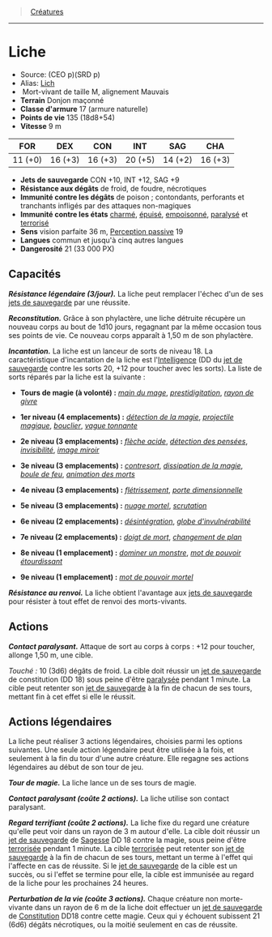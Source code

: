 ﻿> [Créatures](hd_monsters.md)

---

# Liche

- Source: (CEO p)(SRD p)
- Alias: [Lich](srd_monsters_lich.md)
-  Mort-vivant de taille M, alignement Mauvais
- **Terrain** Donjon maçonné
- **Classe d'armure** 17 (armure naturelle)
- **Points de vie** 135 (18d8+54)
- **Vitesse** 9 m

|FOR|DEX|CON|INT|SAG|CHA|
|---|---|---|---|---|---|
|11 (+0)|16 (+3)|16 (+3)|20 (+5)|14 (+2)|16 (+3)|

- **Jets de sauvegarde** CON +10, INT +12, SAG +9
- **Résistance aux dégâts** de froid, de foudre, nécrotiques
- **Immunité contre les dégâts** de poison ; contondants, perforants et tranchants infligés par des attaques non-magiques
- **Immunité contre les états** [charmé](hd_conditions_charme.md), [épuisé](hd_conditions_fatigue_et_epuisement.md), [empoisonné](hd_conditions_empoisonne.md), [paralysé](hd_conditions_paralyse.md) et [terrorisé](hd_conditions_terrorise.md)
- **Sens** vision parfaite 36 m, [Perception passive](hd_abilities_dexterity_perception_passive.md) 19
- **Langues** commun et jusqu'à cinq autres langues
- **Dangerosité** 21 (33 000 PX)

## Capacités

**_Résistance légendaire (3/jour)._** La liche peut remplacer l'échec d'un de ses [jets de sauvegarde](hd_abilities_jets_de_sauvegarde.md) par une réussite.

**_Reconstitution._** Grâce à son phylactère, une liche détruite récupère un nouveau corps au bout de 1d10 jours, regagnant par la même occasion tous ses points de vie. Ce nouveau corps apparaît à 1,50 m de son phylactère.

**_Incantation._** La liche est un lanceur de sorts de niveau 18. La caractéristique d'incantation de la liche est l'[Intelligence](hd_abilities_intelligence.md) (DD du [jet de sauvegarde](hd_abilities_jets_de_sauvegarde.md) contre les sorts 20, +12 pour toucher avec les sorts). La liste de sorts réparés par la liche est la suivante :

* **Tours de magie (à volonté) :** _[main du mage](hd_spells_main_du_mage.md)_, _[prestidigitation](hd_spells_prestidigitation.md)_, _[rayon de givre](hd_spells_rayon_de_givre.md)_

* **1er niveau (4 emplacements) :** _[détection de la magie](hd_spells_detection_de_la_magie.md)_, _[projectile magique](hd_spells_projectile_magique.md)_, _[bouclier](hd_spells_bouclier.md)_, _[vague tonnante](hd_spells_vague_tonnante.md)_

* **2e niveau (3 emplacements) :** _[flèche acide](hd_spells_fleche_acide.md)_, _[détection des pensées](hd_spells_detection_des_pensees.md)_, _[invisibilité](hd_spells_invisibilite.md)_, _[image miroir](hd_spells_image_miroir.md)_

* **3e niveau (3 emplacements) :** _[contresort](hd_spells_contresort.md)_, _[dissipation de la magie](hd_spells_dissipation_de_la_magie.md)_, _[boule de feu](hd_spells_boule_de_feu.md)_, _[animation des morts](hd_spells_animation_des_morts.md)_

* **4e niveau (3 emplacements) :** _[flétrissement](hd_spells_fletrissement.md)_, _[porte dimensionnelle](hd_spells_porte_dimensionnelle.md)_

* **5e niveau (3 emplacements) :** _[nuage mortel](hd_spells_nuage_mortel.md)_, _[scrutation](hd_spells_scrutation.md)_

* **6e niveau (2 emplacements) :** _[désintégration](hd_spells_desintegration.md)_, _[globe d'invulnérabilité](hd_spells_globe_dinvulnerabilite.md)_

* **7e niveau (2 emplacements) :** _[doigt de mort](hd_spells_doigt_de_mort.md)_, _[changement de plan](hd_spells_changement_de_plan.md)_

* **8e niveau (1 emplacement) :** _[dominer un monstre](hd_spells_dominer_un_monstre.md)_, _[mot de pouvoir étourdissant](hd_spells_mot_de_pouvoir_etourdissant.md)_

* **9e niveau (1 emplacement) :** _[mot de pouvoir mortel](hd_spells_mot_de_pouvoir_mortel.md)_

**_Résistance au renvoi._** La liche obtient l'avantage aux [jets de sauvegarde](hd_abilities_jets_de_sauvegarde.md) pour résister à tout effet de renvoi des morts-vivants.

## Actions

**_Contact paralysant._** Attaque de sort au corps à corps : +12 pour toucher, allonge 1,50 m, une cible.

_Touché :_ 10 (3d6) dégâts de froid. La cible doit réussir un [jet de sauvegarde](hd_abilities_jets_de_sauvegarde.md) de constitution (DD 18) sous peine d'être [paralysée](hd_conditions_paralyse.md) pendant 1 minute. La cible peut retenter son [jet de sauvegarde](hd_abilities_jets_de_sauvegarde.md) à la fin de chacun de ses tours, mettant fin à cet effet si elle le réussit.

## Actions légendaires

La liche peut réaliser 3 actions légendaires, choisies parmi les options suivantes. Une seule action légendaire peut être utilisée à la fois, et seulement à la fin du tour d'une autre créature. Elle regagne ses actions légendaires au début de son tour de jeu.

**_Tour de magie._** La liche lance un de ses tours de magie.

**_Contact paralysant (coûte 2 actions)._** La liche utilise son contact paralysant.

**_Regard terrifiant (coûte 2 actions)._** La liche fixe du regard une créature qu'elle peut voir dans un rayon de 3 m autour d'elle. La cible doit réussir un [jet de sauvegarde](hd_abilities_jets_de_sauvegarde.md) de [Sagesse](hd_abilities_wisdom.md) DD 18 contre la magie, sous peine d'être [terrorisée](hd_conditions_terrorise.md) pendant 1 minute. La cible [terrorisée](hd_conditions_terrorise.md) peut retenter son [jet de sauvegarde](hd_abilities_jets_de_sauvegarde.md) à la fin de chacun de ses tours, mettant un terme à l'effet qui l'affecte en cas de réussite. Si le [jet de sauvegarde](hd_abilities_jets_de_sauvegarde.md) de la cible est un succès, ou si l'effet se termine pour elle, la cible est immunisée au regard de la liche pour les prochaines 24 heures.

**_Perturbation de la vie (coûte 3 actions)._** Chaque créature non morte-vivante dans un rayon de 6 m de la liche doit effectuer un [jet de sauvegarde](hd_abilities_jets_de_sauvegarde.md) de [Constitution](hd_abilities_constitution.md) DD18 contre cette magie. Ceux qui y échouent subissent 21 (6d6) dégâts nécrotiques, ou la moitié seulement en cas de réussite.


